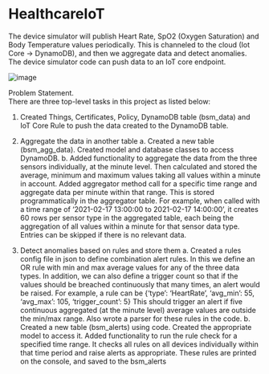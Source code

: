 # HealthcareIoT
The device simulator will publish Heart Rate, SpO2 (Oxygen Saturation) and Body Temperature values periodically. This is channeled to the cloud (Iot Core → DynamoDB), and then we aggregate data and detect anomalies. The device simulator code can push data to an IoT core endpoint.

![image](https://user-images.githubusercontent.com/45310865/135243849-182719ad-964a-46ca-800d-3f665c75a388.png)

Problem Statement.  
  There are three top-level tasks in this project as listed below:
1. Created Things, Certificates, Policy, DynamoDB table
(bsm_data) and IoT Core Rule to push the data created to the DynamoDB table. 

2. Aggregate the data in another table
  a. Created a new table (bsm_agg_data). Created model and database classes to access DynamoDB.
  b. Added functionality to aggregate the data from the three sensors individually, at the minute level. Then calculated and stored the average,
  minimum and maximum values taking all values within a minute in account. Added aggregator method call for a specific time range and aggregate
  data per minute within that range. This is stored programmatically in the aggregator table.
  For example, when called with a time range of ‘2021-02-17 13:00:00 to 2021-02-17 14:00:00’, it creates 60 rows per sensor type in the aggregated table, 
  each being the  aggregation of all values within a minute for that sensor data type. Entries can be skipped if there is no relevant data.

3. Detect anomalies based on rules and store them
  a. Created a rules config file in json to define combination alert rules. In this we define an OR rule with min and max average values for any of the
  three data types. In addition, we can also define a trigger count so that if the values should be breached continuously that many times, an
  alert would  be raised. For example, a rule can be {‘type’: ‘HeartRate’, ‘avg_min’: 55, ‘avg_max’: 105, ‘trigger_count’: 5} 
  This should trigger an alert if five continuous aggregated (at the minute level) average values are outside the min/max range.
  Also wrote a parser for these rules in the code. 
  b. Created a new table (bsm_alerts) using code. Created the appropriate model to access it.
  Added functionality to run the rule check for a specified time range. It checks all rules on all devices individually within that time period and
  raise alerts as appropriate. These rules are printed on the console, and saved to the bsm_alerts
